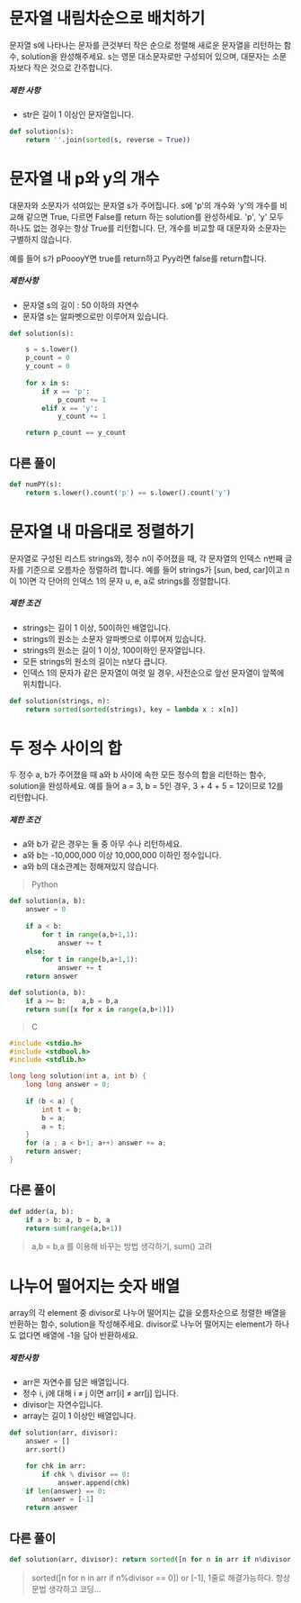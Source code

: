 # 문자열 내림차순으로 배치하기

문자열 s에 나타나는 문자를 큰것부터 작은 순으로 정렬해 새로운 문자열을 리턴하는 함수, solution을 완성해주세요.
s는 영문 대소문자로만 구성되어 있으며, 대문자는 소문자보다 작은 것으로 간주합니다.

##### 제한 사항

- str은 길이 1 이상인 문자열입니다.

```python
def solution(s):
    return ''.join(sorted(s, reverse = True))
```



# 문자열 내 p와 y의 개수

대문자와 소문자가 섞여있는 문자열 s가 주어집니다. s에 'p'의 개수와 'y'의 개수를 비교해 같으면 True, 다르면 False를 return 하는 solution를 완성하세요. 'p', 'y' 모두 하나도 없는 경우는 항상 True를 리턴합니다. 단, 개수를 비교할 때 대문자와 소문자는 구별하지 않습니다.

예를 들어 s가 pPoooyY면 true를 return하고 Pyy라면 false를 return합니다.

##### 제한사항

- 문자열 s의 길이 : 50 이하의 자연수
- 문자열 s는 알파벳으로만 이루어져 있습니다.

```python
def solution(s):

    s = s.lower()
    p_count = 0
    y_count = 0
    
    for x in s:
        if x == 'p':
            p_count += 1
        elif x == 'y':
            y_count += 1

    return p_count == y_count
```

##  다른 풀이

```python
def numPY(s):
    return s.lower().count('p') == s.lower().count('y')
```



# 문자열 내 마음대로 정렬하기

문자열로 구성된 리스트 strings와, 정수 n이 주어졌을 때, 각 문자열의 인덱스 n번째 글자를 기준으로 오름차순 정렬하려 합니다. 예를 들어 strings가 [sun, bed, car]이고 n이 1이면 각 단어의 인덱스 1의 문자 u, e, a로 strings를 정렬합니다.

##### 제한 조건

- strings는 길이 1 이상, 50이하인 배열입니다.
- strings의 원소는 소문자 알파벳으로 이루어져 있습니다.
- strings의 원소는 길이 1 이상, 100이하인 문자열입니다.
- 모든 strings의 원소의 길이는 n보다 큽니다.
- 인덱스 1의 문자가 같은 문자열이 여럿 일 경우, 사전순으로 앞선 문자열이 앞쪽에 위치합니다.

```python
def solution(strings, n):
    return sorted(sorted(strings), key = lambda x : x[n])
```



# 두 정수 사이의 합

두 정수 a, b가 주어졌을 때 a와 b 사이에 속한 모든 정수의 합을 리턴하는 함수, solution을 완성하세요.
예를 들어 a = 3, b = 5인 경우, 3 + 4 + 5 = 12이므로 12를 리턴합니다.

##### 제한 조건

- a와 b가 같은 경우는 둘 중 아무 수나 리턴하세요.
- a와 b는 -10,000,000 이상 10,000,000 이하인 정수입니다.
- a와 b의 대소관계는 정해져있지 않습니다.

> Python

```python
def solution(a, b):
    answer = 0
    
    if a < b:    
        for t in range(a,b+1,1):
            answer += t
    else:
        for t in range(b,a+1,1):
            answer += t
    return answer
```

```python
def solution(a, b):    
    if a >= b:    a,b = b,a
    return sum([x for x in range(a,b+1)])
```

> C

```c
#include <stdio.h>
#include <stdbool.h>
#include <stdlib.h>

long long solution(int a, int b) {
    long long answer = 0;
    
    if (b < a) {
        int t = b;
        b = a;
        a = t;
    }
    for (a ; a < b+1; a++) answer += a;
    return answer;
}
```





## 다른 풀이

```python
def adder(a, b):
    if a > b: a, b = b, a
    return sum(range(a,b+1))
```

> a,b = b,a 를 이용해 바꾸는 방법 생각하기, sum() 고려



# 나누어 떨어지는 숫자 배열

array의 각 element 중 divisor로 나누어 떨어지는 값을 오름차순으로 정렬한 배열을 반환하는 함수, solution을 작성해주세요.
divisor로 나누어 떨어지는 element가 하나도 없다면 배열에 -1을 담아 반환하세요.

##### 제한사항

- arr은 자연수를 담은 배열입니다.
- 정수 i, j에 대해 i ≠ j 이면 arr[i] ≠ arr[j] 입니다.
- divisor는 자연수입니다.
- array는 길이 1 이상인 배열입니다.

```python
def solution(arr, divisor):
    answer = []
    arr.sort()

    for chk in arr:
        if chk % divisor == 0:
            answer.append(chk)
    if len(answer) == 0:
        answer = [-1]
    return answer
```

## 다른 풀이

```python
def solution(arr, divisor): return sorted([n for n in arr if n%divisor == 0]) or [-1]
```

> sorted([n for n in arr if n%divisor == 0]) or [-1], 1줄로 해결가능하다. 항상 문법 생각하고 코딩...


